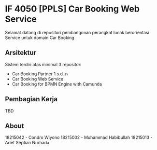 # IF 4050 [PPLS] Car Booking Web Service
Selamat datang di repositori pembangunan perangkat lunak berorientasi Service untuk domain Car Booking

## Arsitektur
Sistem terdiri atas minimal 3 repositori
- Car Booking Partner 1 s.d. n
- Car Booking Web Service
- Car Booking for BPMN Engine with Camunda

## Pembagian Kerja
TBD

## About
18215042 - Condro Wiyono
18215002 - Muhammad Habibullah
18215013 - Arief Septian Nurhada